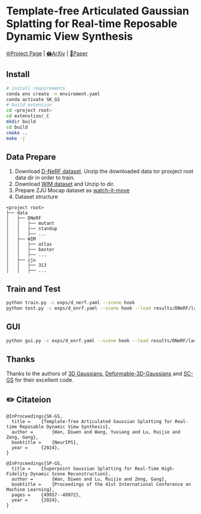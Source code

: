 # Template-free Articulated Gaussian Splatting for Real-time Reposable Dynamic View Synthesis

[🌐Project Page](https://dnvtmf.github.io/SK_GS) | [🖨️ArXiv](https://arxiv.org/pdf/2610.02133) | [📰Paper](https://arxiv.org/pdf/2610.02133)

## Install

```bash 
# install requirements
conda env create -n enviroment.yaml
conda activate SK_GS
# build extension
cd <project root>
cd extenstion/_C
mkdir build
cd build
cmake ..
make -j
```

## Data Prepare

1. Download [D-NeRF dataset](https://github.com/albertpumarola/D-NeRF). Unzip the downloaded data tor prooject root data
   dir in order to train.
2. Download [WIM dataset](https://github.com/NVlabs/watch-it-move) and Unzip to <data> dir.
3. Prepare ZJU Mocap dataset as [watch-it-move](https://github.com/NVlabs/watch-it-move)
4. Dataset structure

```text
<project root>
├── data
│   ├── DNeRF  
│   │   ├── mutant
│   │   ├── standup 
│   │   ├── ...
│   ├── WIM  
│   │   ├── atlas
│   │   ├── baxter 
│   │   ├── ...
│   ├── zju  
│   │   ├── 313
│   │   ├── ...
```

## Train and Test

``` bash
python train.py -c exps/d_nerf.yaml --scene hook
python test.py -c exps/d_enrf.yaml --scene hook --load results/DNeRF/last.pth
```

## GUI

```bash
python gui.py -c exps/d_enrf.yaml --scene hook --load results/DNeRF/last.pth
```

## Thanks

Thanks to the authors
of [3D Gaussians](https://repo-sam.inria.fr/fungraph/3d-gaussian-splatting/), [Deformable-3D-Gaussians](https://github.com/ingra14m/Deformable-3D-Gaussians)
and  [SC-GS](https://github.com/yihua7/SC-GS) for their excellent code.

## ✏️ Citateion

```text
@InProceedings{SK-GS,
  title = 	 {Template-free Articulated Gaussian Splatting for Real-time Reposable Dynamic View Synthesis},
  author =       {Wan, Diwen and Wang, Yuxiang and Lu, Ruijie and Zeng, Gang},
  booktitle = 	 {NeurIPS},
  year = 	 {2024},
}
```

```text
@InProceedings{SP-GS,
  title = 	 {Superpoint Gaussian Splatting for Real-Time High-Fidelity Dynamic Scene Reconstruction},
  author =       {Wan, Diwen and Lu, Ruijie and Zeng, Gang},
  booktitle = 	 {Proceedings of the 41st International Conference on Machine Learning},
  pages = 	 {49957--49972},
  year = 	 {2024},
}
```
